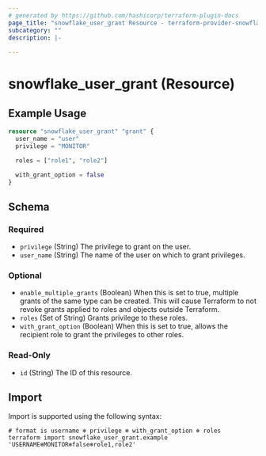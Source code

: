 ```yaml
---
# generated by https://github.com/hashicorp/terraform-plugin-docs
page_title: "snowflake_user_grant Resource - terraform-provider-snowflake"
subcategory: ""
description: |-
  
---
```


# snowflake_user_grant (Resource)



## Example Usage

```terraform
resource "snowflake_user_grant" "grant" {
  user_name = "user"
  privilege = "MONITOR"

  roles = ["role1", "role2"]

  with_grant_option = false
}
```

<!-- schema generated by tfplugindocs -->
## Schema

### Required

- `privilege` (String) The privilege to grant on the user.
- `user_name` (String) The name of the user on which to grant privileges.

### Optional

- `enable_multiple_grants` (Boolean) When this is set to true, multiple grants of the same type can be created. This will cause Terraform to not revoke grants applied to roles and objects outside Terraform.
- `roles` (Set of String) Grants privilege to these roles.
- `with_grant_option` (Boolean) When this is set to true, allows the recipient role to grant the privileges to other roles.

### Read-Only

- `id` (String) The ID of this resource.

## Import

Import is supported using the following syntax:

```shell
# format is username ❄️ privilege ❄️ with_grant_option ❄️ roles
terraform import snowflake_user_grant.example 'USERNAME❄️MONITOR❄️false❄️role1,role2'
```
